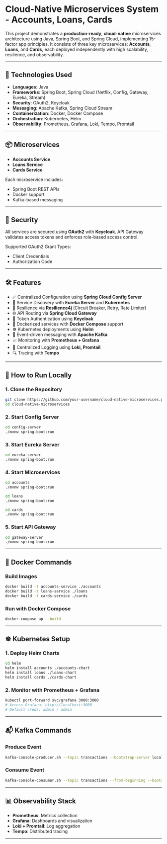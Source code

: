 # Cloud-Native Microservices System - Accounts, Loans, Cards

This project demonstrates a **production-ready**, **cloud-native** microservices architecture using Java, Spring Boot, and Spring Cloud, implementing 15-factor app principles. It consists of three key microservices: **Accounts**, **Loans**, and **Cards**, each deployed independently with high scalability, resilience, and observability.

---

## 🚀 Technologies Used

- **Languages**: Java
- **Frameworks**: Spring Boot, Spring Cloud (Netflix, Config, Gateway, Eureka, Stream)
- **Security**: OAuth2, Keycloak
- **Messaging**: Apache Kafka, Spring Cloud Stream
- **Containerization**: Docker, Docker Compose
- **Orchestration**: Kubernetes, Helm
- **Observability**: Prometheus, Grafana, Loki, Tempo, Promtail

---

## 📦 Microservices

- **Accounts Service**
- **Loans Service**
- **Cards Service**

Each microservice includes:
- Spring Boot REST APIs
- Docker support
- Kafka-based messaging

---

## 🔐 Security

All services are secured using **OAuth2** with **Keycloak**. API Gateway validates access tokens and enforces role-based access control.

Supported OAuth2 Grant Types:
- Client Credentials
- Authorization Code

---

## 🛠 Features

- ✅ Centralized Configuration using **Spring Cloud Config Server**
- 🔁 Service Discovery with **Eureka Server** and **Kubernetes**
- 🔄 Resilience via **Resilience4j** (Circuit Breaker, Retry, Rate Limiter)
- 🌐 API Routing via **Spring Cloud Gateway**
- 🔐 Token Authentication using **Keycloak**
- 🐳 Dockerized services with **Docker Compose** support
- ☸️ Kubernetes deployments using **Helm**
- 📡 Event-driven messaging with **Apache Kafka**
- 📈 Monitoring with **Prometheus + Grafana**
- 📜 Centralized Logging using **Loki, Promtail**
- 🔍 Tracing with **Tempo**

---

## 🧪 How to Run Locally

### 1. Clone the Repository

```bash
git clone https://github.com/your-username/cloud-native-microservices.git
cd cloud-native-microservices
````

### 2. Start Config Server

```bash
cd config-server
./mvnw spring-boot:run
```

### 3. Start Eureka Server

```bash
cd eureka-server
./mvnw spring-boot:run
```

### 4. Start Microservices

```bash
cd accounts
./mvnw spring-boot:run

cd loans
./mvnw spring-boot:run

cd cards
./mvnw spring-boot:run
```

### 5. Start API Gateway

```bash
cd gateway-server
./mvnw spring-boot:run
```

---

## 🐳 Docker Commands

### Build Images

```bash
docker build -t accounts-service ./accounts
docker build -t loans-service ./loans
docker build -t cards-service ./cards
```

### Run with Docker Compose

```bash
docker-compose up --build
```

---

## ☸️ Kubernetes Setup

### 1. Deploy Helm Charts

```bash
cd helm
helm install accounts ./accounts-chart
helm install loans ./loans-chart
helm install cards ./cards-chart
```

### 2. Monitor with Prometheus + Grafana

```bash
kubectl port-forward svc/grafana 3000:3000
# Access Grafana: http://localhost:3000
# Default creds: admin / admin
```

---

## 📬 Kafka Commands

### Produce Event

```bash
kafka-console-producer.sh --topic transactions --bootstrap-server localhost:9092
```

### Consume Event

```bash
kafka-console-consumer.sh --topic transactions --from-beginning --bootstrap-server localhost:9092
```

---

## 📊 Observability Stack

* **Prometheus**: Metrics collection
* **Grafana**: Dashboards and visualization
* **Loki + Promtail**: Log aggregation
* **Tempo**: Distributed tracing

---

